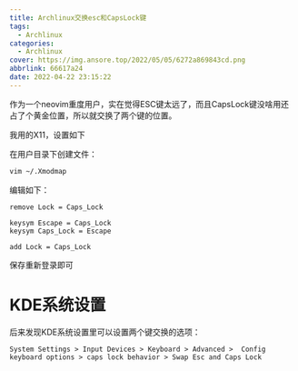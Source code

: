```yaml
---
title: Archlinux交换esc和CapsLock键
tags:
  - Archlinux
categories:
  - Archlinux
cover: https://img.ansore.top/2022/05/05/6272a869843cd.png
abbrlink: 66617a24
date: 2022-04-22 23:15:22
---
```


作为一个neovim重度用户，实在觉得ESC键太远了，而且CapsLock键没啥用还占了个黄金位置，所以就交换了两个键的位置。

我用的X11，设置如下

在用户目录下创建文件：

```bash
vim ~/.Xmodmap
```

编辑如下：

```
remove Lock = Caps_Lock

keysym Escape = Caps_Lock
keysym Caps_Lock = Escape

add Lock = Caps_Lock
```

保存重新登录即可

# KDE系统设置

后来发现KDE系统设置里可以设置两个键交换的选项：

`System Settings > Input Devices > Keyboard > Advanced >  Config keyboard options > caps lock behavior > Swap Esc and Caps Lock`
